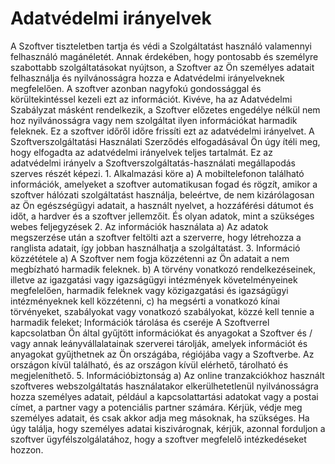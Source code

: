 

# Adatvédelmi irányelvek

A Szoftver tiszteletben tartja és védi a Szolgáltatást használó valamennyi felhasználó magánéletét. Annak érdekében, hogy pontosabb és személyre szabottabb szolgáltatásokat nyújtson, a Szoftver az Ön személyes adatait felhasználja és nyilvánosságra hozza e Adatvédelmi irányelveknek megfelelően. A szoftver azonban nagyfokú gondossággal és körültekintéssel kezeli ezt az információt. Kivéve, ha az Adatvédelmi Szabályzat másként rendelkezik, a Szoftver előzetes engedélye nélkül nem hoz nyilvánosságra vagy nem szolgáltat ilyen információkat harmadik feleknek. Ez a szoftver időről időre frissíti ezt az adatvédelmi irányelvet. A Szoftverszolgáltatási Használati Szerződés elfogadásával Ön úgy ítéli meg, hogy elfogadta az adatvédelmi irányelvek teljes tartalmát. Ez az adatvédelmi irányelv a Szoftverszolgáltatás-használati megállapodás szerves részét képezi. 1. Alkalmazási köre a) A mobiltelefonon található információk, amelyeket a szoftver automatikusan fogad és rögzít, amikor a szoftver hálózati szolgáltatást használja, beleértve, de nem kizárólagosan az Ön egészségügyi adatait, a használt nyelvet, a hozzáférési dátumot és időt, a hardver és a szoftver jellemzőit. És olyan adatok, mint a szükséges webes feljegyzések 2. Az információk használata a) Az adatok megszerzése után a szoftver feltölti azt a szerverre, hogy létrehozza a ranglista adatait, így jobban használhatja a szolgáltatást. 3. Információ közzététele a) A Szoftver nem fogja közzétenni az Ön adatait a nem megbízható harmadik feleknek. b) A törvény vonatkozó rendelkezéseinek, illetve az igazgatási vagy igazságügyi intézmények követelményeinek megfelelően, harmadik feleknek vagy közigazgatási és igazságügyi intézményeknek kell közzétenni, c) ha megsérti a vonatkozó kínai törvényeket, szabályokat vagy vonatkozó szabályokat, közzé kell tennie a harmadik feleket; Információk tárolása és cseréje A Szoftverrel kapcsolatban Ön által gyűjtött információkat és anyagokat a Szoftver és / vagy annak leányvállalatainak szerverei tárolják, amelyek információt és anyagokat gyűjthetnek az Ön országába, régiójába vagy a Szoftverbe. Az országon kívül található, és az országon kívül elérhető, tárolható és megjeleníthető. 5. Információbiztonság a) Az online tranzakciókhoz használt szoftveres webszolgáltatás használatakor elkerülhetetlenül nyilvánosságra hozza személyes adatait, például a kapcsolattartási adatokat vagy a postai címet, a partner vagy a potenciális partner számára. Kérjük, védje meg személyes adatait, és csak akkor adja meg másoknak, ha szükséges. Ha úgy találja, hogy személyes adatai kiszivárognak, kérjük, azonnal forduljon a szoftver ügyfélszolgálatához, hogy a szoftver megfelelő intézkedéseket hozzon.
